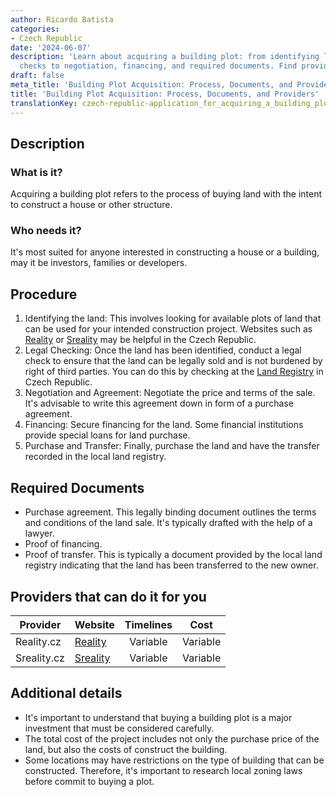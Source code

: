 ```yaml
---
author: Ricardo Batista
categories:
- Czech Republic
date: '2024-06-07'
description: 'Learn about acquiring a building plot: from identifying land and legal
  checks to negotiation, financing, and required documents. Find providers for assistance.'
draft: false
meta_title: 'Building Plot Acquisition: Process, Documents, and Providers'
title: 'Building Plot Acquisition: Process, Documents, and Providers'
translationKey: czech-republic-application_for_acquiring_a_building_plot
---
```



## Description
### What is it?
Acquiring a building plot refers to the process of buying land with the intent to construct a house or other structure. 

### Who needs it?
It's most suited for anyone interested in constructing a house or a building, may it be investors, families or developers.

## Procedure
1. Identifying the land: This involves looking for available plots of land that can be used for your intended construction project. Websites such as [Reality](https://www.reality.cz/) or [Sreality](https://www.sreality.cz/) may be helpful in the Czech Republic.
2. Legal Checking: Once the land has been identified, conduct a legal check to ensure that the land can be legally sold and is not burdened by right of third parties. You can do this by checking at the [Land Registry](https://nahlizenidokn.cuzk.cz/) in Czech Republic.
3. Negotiation and Agreement: Negotiate the price and terms of the sale. It's advisable to write this agreement down in form of a purchase agreement.
4. Financing: Secure financing for the land. Some financial institutions provide special loans for land purchase.
5. Purchase and Transfer: Finally, purchase the land and have the transfer recorded in the local land registry.

## Required Documents
- Purchase agreement. This legally binding document outlines the terms and conditions of the land sale. It's typically drafted with the help of a lawyer.
- Proof of financing.
- Proof of transfer. This is typically a document provided by the local land registry indicating that the land has been transferred to the new owner.

## Providers that can do it for you

| Provider        |     Website     |     Timelines    |       Cost      |
| --------------- | --------------- |  :-------------: | :-------------: |
| Reality.cz      |  [Reality](https://www.reality.cz/)   |      Variable      |        Variable       |
| Sreality.cz      |  [Sreality](https://www.sreality.cz/) |      Variable      |        Variable       |

## Additional details
- It's important to understand that buying a building plot is a major investment that must be considered carefully.
- The total cost of the project includes not only the purchase price of the land, but also the costs of construct the building.
- Some locations may have restrictions on the type of building that can be constructed. Therefore, it's important to research local zoning laws before commit to buying a plot.